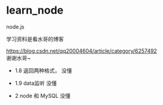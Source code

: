# learn_node
node.js

学习资料是看水哥的博客<br>

https://blog.csdn.net/qq20004604/article/category/6257492
<br>
谢谢水哥~

* 1.8 返回两种格式，     没懂
* 1.9 data监听          没懂

* 2 node 和 MySQL       没懂